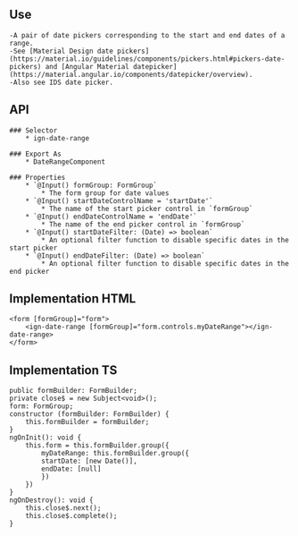 ## Use
    -A pair of date pickers corresponding to the start and end dates of a range.
    -See [Material Design date pickers](https://material.io/guidelines/components/pickers.html#pickers-date-pickers) and [Angular Material datepicker](https://material.angular.io/components/datepicker/overview).
    -Also see IDS date picker. 

## API
    ### Selector
        * ign-date-range

    ### Export As
        * DateRangeComponent

    ### Properties
        * `@Input() formGroup: FormGroup`
            * The form group for date values
        * `@Input() startDateControlName = 'startDate'`
            * The name of the start picker control in `formGroup`
        * `@Input() endDateControlName = 'endDate'`
            * The name of the end picker control in `formGroup`
        * `@Input() startDateFilter: (Date) => boolean`
            * An optional filter function to disable specific dates in the start picker
        * `@Input() endDateFilter: (Date) => boolean`
            * An optional filter function to disable specific dates in the end picker

## Implementation HTML
    <form [formGroup]="form">
        <ign-date-range [formGroup]="form.controls.myDateRange"></ign-date-range>
    </form>

## Implementation TS
    public formBuilder: FormBuilder;
    private close$ = new Subject<void>();
    form: FormGroup;
    constructor (formBuilder: FormBuilder) {
        this.formBuilder = formBuilder;
    }
    ngOnInit(): void {
        this.form = this.formBuilder.group({
            myDateRange: this.formBuilder.group({
            startDate: [new Date()],
            endDate: [null]
            })
        })
    }
    ngOnDestroy(): void {
        this.close$.next();
        this.close$.complete();
    } 
